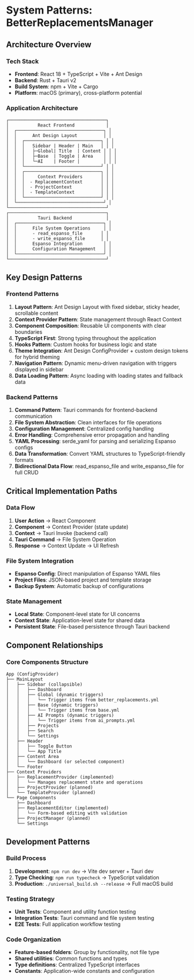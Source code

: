 # System Patterns: BetterReplacementsManager

## Architecture Overview

### Tech Stack
- **Frontend**: React 18 + TypeScript + Vite + Ant Design
- **Backend**: Rust + Tauri v2
- **Build System**: npm + Vite + Cargo
- **Platform**: macOS (primary), cross-platform potential

### Application Architecture
```
┌─────────────────────────────────────┐
│           React Frontend            │
│  ┌─────────────────────────────────┐ │
│  │      Ant Design Layout          │ │
│  │  ┌─────────────────────────────┐ │ │
│  │  │   Sidebar | Header | Main   │ │ │
│  │  │   ├─Global| Title  | Content │ │ │
│  │  │   ├─Base  | Toggle | Area    │ │ │
│  │  │   └─AI    | Footer |         │ │ │
│  │  └─────────────────────────────┘ │ │
│  │  ┌─────────────────────────────┐ │ │
│  │  │     Context Providers       │ │ │
│  │  │  - ReplacementContext       │ │ │
│  │  │  - ProjectContext           │ │ │
│  │  │  - TemplateContext          │ │ │
│  │  └─────────────────────────────┘ │ │
│  └─────────────────────────────────┘ │
└─────────────────────────────────────┘
┌─────────────────────────────────────┐
│           Tauri Backend             │
│  ┌─────────────────────────────────┐ │
│  │      File System Operations     │ │
│  │      - read_espanso_file       │ │
│  │      - write_espanso_file      │ │
│  │      Espanso Integration        │ │
│  │      Configuration Management   │ │
│  └─────────────────────────────────┘ │
└─────────────────────────────────────┘
```

## Key Design Patterns

### Frontend Patterns
1. **Layout Pattern**: Ant Design Layout with fixed sidebar, sticky header, scrollable content
2. **Context Provider Pattern**: State management through React Context
3. **Component Composition**: Reusable UI components with clear boundaries
4. **TypeScript First**: Strong typing throughout the application
5. **Hooks Pattern**: Custom hooks for business logic and state
6. **Theme Integration**: Ant Design ConfigProvider + custom design tokens for hybrid theming
7. **Navigation Pattern**: Dynamic menu-driven navigation with triggers displayed in sidebar
8. **Data Loading Pattern**: Async loading with loading states and fallback data

### Backend Patterns
1. **Command Pattern**: Tauri commands for frontend-backend communication
2. **File System Abstraction**: Clean interfaces for file operations
3. **Configuration Management**: Centralized config handling
4. **Error Handling**: Comprehensive error propagation and handling
5. **YAML Processing**: serde_yaml for parsing and serializing Espanso configs
6. **Data Transformation**: Convert YAML structures to TypeScript-friendly formats
7. **Bidirectional Data Flow**: read_espanso_file and write_espanso_file for full CRUD

## Critical Implementation Paths

### Data Flow
1. **User Action** → React Component
2. **Component** → Context Provider (state update)
3. **Context** → Tauri Invoke (backend call)
4. **Tauri Command** → File System Operation
5. **Response** → Context Update → UI Refresh

### File System Integration
- **Espanso Config**: Direct manipulation of Espanso YAML files
- **Project Files**: JSON-based project and template storage
- **Backup System**: Automatic backup of configurations

### State Management
- **Local State**: Component-level state for UI concerns
- **Context State**: Application-level state for shared data
- **Persistent State**: File-based persistence through Tauri backend

## Component Relationships

### Core Components Structure
```
App (ConfigProvider)
├── MainLayout
│   ├── Sidebar (collapsible)
│   │   ├── Dashboard
│   │   ├── Global (dynamic triggers)
│   │   │   └── Trigger items from better_replacements.yml
│   │   ├── Base (dynamic triggers)
│   │   │   └── Trigger items from base.yml
│   │   ├── AI Prompts (dynamic triggers)
│   │   │   └── Trigger items from ai_prompts.yml
│   │   ├── Projects
│   │   ├── Search
│   │   └── Settings
│   ├── Header
│   │   ├── Toggle Button
│   │   └── App Title
│   ├── Content Area
│   │   └── Dashboard (or selected component)
│   └── Footer
├── Context Providers
│   ├── ReplacementProvider (implemented)
│   │   └── Manages replacement state and operations
│   ├── ProjectProvider (planned)
│   └── TemplateProvider (planned)
└── Page Components
    ├── Dashboard
    ├── ReplacementEditor (implemented)
    │   └── Form-based editing with validation
    ├── ProjectManager (planned)
    └── Settings
```

## Development Patterns

### Build Process
1. **Development**: `npm run dev` → Vite dev server + Tauri dev
2. **Type Checking**: `npm run typecheck` → TypeScript validation
3. **Production**: `./universal_build.sh --release` → Full macOS build

### Testing Strategy
- **Unit Tests**: Component and utility function testing
- **Integration Tests**: Tauri command and file system testing
- **E2E Tests**: Full application workflow testing

### Code Organization
- **Feature-based folders**: Group by functionality, not file type
- **Shared utilities**: Common functions and types
- **Type definitions**: Centralized TypeScript interfaces
- **Constants**: Application-wide constants and configuration
